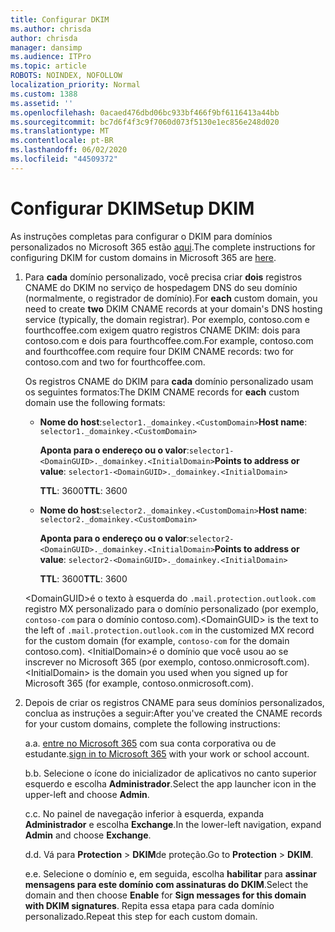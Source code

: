 ```yaml
---
title: Configurar DKIM
ms.author: chrisda
author: chrisda
manager: dansimp
ms.audience: ITPro
ms.topic: article
ROBOTS: NOINDEX, NOFOLLOW
localization_priority: Normal
ms.custom: 1388
ms.assetid: ''
ms.openlocfilehash: 0acaed476dbd06bc933bf466f9bf6116413a44bb
ms.sourcegitcommit: bc7d6f4f3c9f7060d073f5130e1ec856e248d020
ms.translationtype: MT
ms.contentlocale: pt-BR
ms.lasthandoff: 06/02/2020
ms.locfileid: "44509372"
---
```

# <a name="setup-dkim"></a><span data-ttu-id="6e620-102">Configurar DKIM</span><span class="sxs-lookup"><span data-stu-id="6e620-102">Setup DKIM</span></span>

<span data-ttu-id="6e620-103">As instruções completas para configurar o DKIM para domínios personalizados no Microsoft 365 estão [aqui](https://docs.microsoft.com/microsoft-365/security/office-365-security/use-dkim-to-validate-outbound-email#steps-you-need-to-do-to-manually-set-up-dkim).</span><span class="sxs-lookup"><span data-stu-id="6e620-103">The complete instructions for configuring DKIM for custom domains in Microsoft 365 are [here](https://docs.microsoft.com/microsoft-365/security/office-365-security/use-dkim-to-validate-outbound-email#steps-you-need-to-do-to-manually-set-up-dkim).</span></span>

1. <span data-ttu-id="6e620-104">Para **cada** domínio personalizado, você precisa criar **dois** registros CNAME do DKIM no serviço de hospedagem DNS do seu domínio (normalmente, o registrador de domínio).</span><span class="sxs-lookup"><span data-stu-id="6e620-104">For **each** custom domain, you need to create **two** DKIM CNAME records at your domain's DNS hosting service (typically, the domain registrar).</span></span> <span data-ttu-id="6e620-105">Por exemplo, contoso.com e fourthcoffee.com exigem quatro registros CNAME DKIM: dois para contoso.com e dois para fourthcoffee.com.</span><span class="sxs-lookup"><span data-stu-id="6e620-105">For example, contoso.com and fourthcoffee.com require four DKIM CNAME records: two for contoso.com and two for fourthcoffee.com.</span></span>

   <span data-ttu-id="6e620-106">Os registros CNAME do DKIM para **cada** domínio personalizado usam os seguintes formatos:</span><span class="sxs-lookup"><span data-stu-id="6e620-106">The DKIM CNAME records for **each** custom domain use the following formats:</span></span>

   - <span data-ttu-id="6e620-107">**Nome do host**:`selector1._domainkey.<CustomDomain>`</span><span class="sxs-lookup"><span data-stu-id="6e620-107">**Host name**: `selector1._domainkey.<CustomDomain>`</span></span>

     <span data-ttu-id="6e620-108">**Aponta para o endereço ou o valor**:`selector1-<DomainGUID>._domainkey.<InitialDomain>`</span><span class="sxs-lookup"><span data-stu-id="6e620-108">**Points to address or value**: `selector1-<DomainGUID>._domainkey.<InitialDomain>`</span></span>

     <span data-ttu-id="6e620-109">**TTL**: 3600</span><span class="sxs-lookup"><span data-stu-id="6e620-109">**TTL**: 3600</span></span>

   - <span data-ttu-id="6e620-110">**Nome do host**:`selector2._domainkey.<CustomDomain>`</span><span class="sxs-lookup"><span data-stu-id="6e620-110">**Host name**: `selector2._domainkey.<CustomDomain>`</span></span>

     <span data-ttu-id="6e620-111">**Aponta para o endereço ou o valor**:`selector2-<DomainGUID>._domainkey.<InitialDomain>`</span><span class="sxs-lookup"><span data-stu-id="6e620-111">**Points to address or value**: `selector2-<DomainGUID>._domainkey.<InitialDomain>`</span></span>

     <span data-ttu-id="6e620-112">**TTL**: 3600</span><span class="sxs-lookup"><span data-stu-id="6e620-112">**TTL**: 3600</span></span>

   <span data-ttu-id="6e620-113">\<DomainGUID\>é o texto à esquerda do `.mail.protection.outlook.com` registro MX personalizado para o domínio personalizado (por exemplo, `contoso-com` para o domínio contoso.com).</span><span class="sxs-lookup"><span data-stu-id="6e620-113">\<DomainGUID\> is the text to the left of `.mail.protection.outlook.com` in the customized MX record for the custom domain (for example, `contoso-com` for the domain contoso.com).</span></span> <span data-ttu-id="6e620-114">\<InitialDomain\>é o domínio que você usou ao se inscrever no Microsoft 365 (por exemplo, contoso.onmicrosoft.com).</span><span class="sxs-lookup"><span data-stu-id="6e620-114">\<InitialDomain\> is the domain you used when you signed up for Microsoft 365 (for example, contoso.onmicrosoft.com).</span></span>

2. <span data-ttu-id="6e620-115">Depois de criar os registros CNAME para seus domínios personalizados, conclua as instruções a seguir:</span><span class="sxs-lookup"><span data-stu-id="6e620-115">After you've created the CNAME records for your custom domains, complete the following instructions:</span></span>

   <span data-ttu-id="6e620-116">a.</span><span class="sxs-lookup"><span data-stu-id="6e620-116">a.</span></span> <span data-ttu-id="6e620-117">[entre no Microsoft 365](https://support.office.microsoft.com/article/e9eb7d51-5430-4929-91ab-6157c5a050b4) com sua conta corporativa ou de estudante.</span><span class="sxs-lookup"><span data-stu-id="6e620-117">[sign in to Microsoft 365](https://support.office.microsoft.com/article/e9eb7d51-5430-4929-91ab-6157c5a050b4) with your work or school account.</span></span>

   <span data-ttu-id="6e620-118">b.</span><span class="sxs-lookup"><span data-stu-id="6e620-118">b.</span></span> <span data-ttu-id="6e620-119">Selecione o ícone do inicializador de aplicativos no canto superior esquerdo e escolha **Administrador**.</span><span class="sxs-lookup"><span data-stu-id="6e620-119">Select the app launcher icon in the upper-left and choose **Admin**.</span></span>

   <span data-ttu-id="6e620-120">c.</span><span class="sxs-lookup"><span data-stu-id="6e620-120">c.</span></span> <span data-ttu-id="6e620-121">No painel de navegação inferior à esquerda, expanda **Administrador** e escolha **Exchange**.</span><span class="sxs-lookup"><span data-stu-id="6e620-121">In the lower-left navigation, expand **Admin** and choose **Exchange**.</span></span>

   <span data-ttu-id="6e620-122">d.</span><span class="sxs-lookup"><span data-stu-id="6e620-122">d.</span></span> <span data-ttu-id="6e620-123">Vá para **Protection**  >  **DKIM**de proteção.</span><span class="sxs-lookup"><span data-stu-id="6e620-123">Go to **Protection** > **DKIM**.</span></span>

   <span data-ttu-id="6e620-124">e.</span><span class="sxs-lookup"><span data-stu-id="6e620-124">e.</span></span> <span data-ttu-id="6e620-125">Selecione o domínio e, em seguida, escolha **habilitar** para **assinar mensagens para este domínio com assinaturas do DKIM**.</span><span class="sxs-lookup"><span data-stu-id="6e620-125">Select the domain and then choose **Enable** for **Sign messages for this domain with DKIM signatures**.</span></span> <span data-ttu-id="6e620-126">Repita essa etapa para cada domínio personalizado.</span><span class="sxs-lookup"><span data-stu-id="6e620-126">Repeat this step for each custom domain.</span></span>
